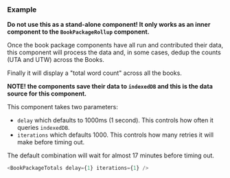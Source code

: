 
### Example

**Do not use this as a stand-alone component! It only works as an inner component to the `BookPackageRollup` component.**

Once the book package components have all run and contributed their data, this component
will process the data and, in some cases, dedup the
counts (UTA and UTW) across the Books.

Finally it will display a "total word count" across all the books.

**NOTE! the components save their data to `indexedDB` and this is the data source for this component.**

This component takes two parameters:

- `delay` which defaults to 1000ms (1 second). This controls how often it queries `indexedDB`.
- `iterations` which defaults 1000. This controls how many retries it will make before timing out.

The default combination will wait for almost 17 minutes before timing out.

```js
<BookPackageTotals delay={1} iterations={1} />
```


